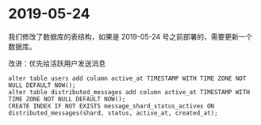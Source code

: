 # 2019-05-24

我们修改了数据库的表结构，如果是 2019-05-24 号之前部署的，需要更新一个数据库。

改进：优先给活跃用户发送消息

```
alter table users add column active_at TIMESTAMP WITH TIME ZONE NOT NULL DEFAULT NOW();
alter table distributed_messages add column active_at TIMESTAMP WITH TIME ZONE NOT NULL DEFAULT NOW();
CREATE INDEX IF NOT EXISTS message_shard_status_activex ON distributed_messages(shard, status, active_at, created_at);
```
